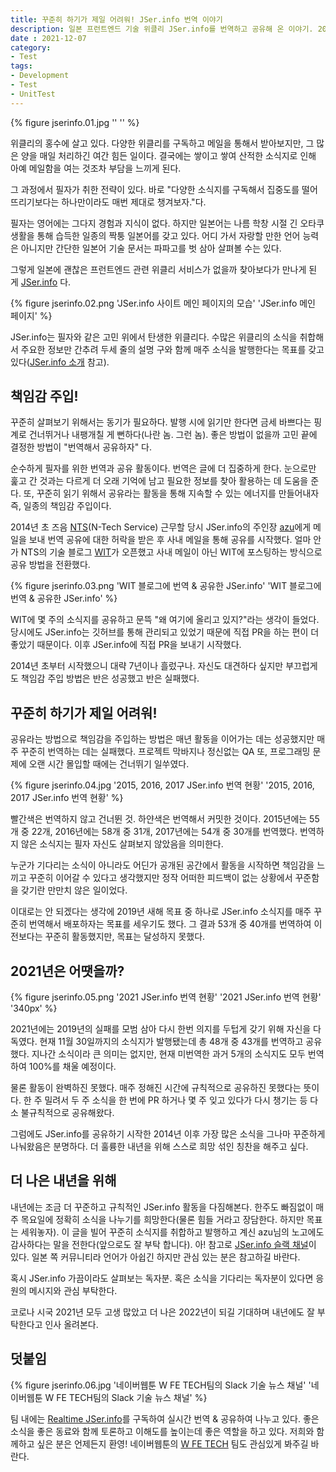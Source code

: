 ```yaml
---
title: 꾸준히 하기가 제일 어려워! JSer.info 번역 이야기
description: 일본 프런트엔드 기술 위클리 JSer.info를 번역하고 공유해 온 이야기. 2021년 12월을 맞이하여 작성한 회고와 자기 반성글.
date : 2021-12-07
category:
- Test
tags:
- Development
- Test
- UnitTest
---
```


{% figure jserinfo.01.jpg '' '' %}

위클리의 홍수에 살고 있다. 다양한 위클리를 구독하고 메일을 통해서 받아보지만, 그 많은 양을 매일 처리하긴 여간 힘든 일이다. 결국에는 쌓이고 쌓여 산적한 소식지로 인해 아예 메일함을 여는 것조차 부담을 느끼게 된다. 

그 과정에서 필자가 취한 전략이 있다. 바로 "다양한 소식지를 구독해서 집중도를 떨어뜨리기보다는 하나만이라도 매번 제대로 챙겨보자."다.

필자는 영어에는 그다지 경험과 지식이 없다. 하지만 일본어는 나름 학창 시절 긴 오타쿠 생활을 통해 습득한 일종의 짝퉁 일본어를 갖고 있다. 어디 가서 자랑할 만한 언어 능력은 아니지만 간단한 일본어 기술 문서는 파파고를 벗 삼아 살펴볼 수는 있다.

그렇게 일본에 괜찮은 프런트엔드 관련 위클리 서비스가 없을까 찾아보다가 만나게 된 게 [JSer.info](https://jser.info) 다.

{% figure jserinfo.02.png 'JSer.info 사이트 메인 페이지의 모습' 'JSer.info 메인 페이지' %}

JSer.info는 필자와 같은 고민 위에서 탄생한 위클리다. 수많은 위클리의 소식을 취합해서 주요한 정보만 간추려 두세 줄의 설명 구와 함께 매주 소식을 발행한다는 목표를 갖고 있다([JSer.info 소개](https://jser.info/ko/about/) 참고).

## 책임감 주입!

꾸준히 살펴보기 위해서는 동기가 필요하다. 발행 시에 읽기만 한다면 금세 바쁘다는 핑계로 건너뛰거나 내팽개칠 게 뻔하다(나란 놈. 그런 놈). 좋은 방법이 없을까 고민 끝에 결정한 방법이 "번역해서 공유하자" 다.

순수하게 필자를 위한 번역과 공유 활동이다. 번역은 글에 더 집중하게 한다. 눈으로만 훑고 간 것과는 다르게 더 오래 기억에 남고 필요한 정보를 찾아 활용하는 데 도움을 준다. 또, 꾸준히 읽기 위해서 공유라는 활동을 통해 지속할 수 있는 에너지를 만들어내자 즉, 일종의 책임감 주입이다.

2014년 초 즈음 [NTS](https://www.nts-corp.com/)(N-Tech Service) 근무할 당시 JSer.info의 주인장 [azu](https://github.com/azu)에게 메일을 보내 번역 공유에 대한 허락을 받은 후 사내 메일을 통해 공유를 시작했다. 얼마 안 가 NTS의 기술 블로그 [WIT](https://wit.nts-corp.com/)가 오픈했고 사내 메일이 아닌 WIT에 포스팅하는 방식으로 공유 방법을 전환했다.

{% figure jserinfo.03.png 'WIT 블로그에 번역 & 공유한 JSer.info' 'WIT 블로그에 번역 & 공유한 JSer.info' %}

WIT에 몇 주의 소식지를 공유하고 문뜩 "왜 여기에 올리고 있지?"라는 생각이 들었다. 당시에도 JSer.info는 깃허브를 통해 관리되고 있었기 때문에 직접 PR을 하는 편이 더 좋았기 때문이다. 이후 JSer.info에 직접 PR을 보내기 시작했다.

2014년 초부터 시작했으니 대략 7년이나 흘렀구나. 자신도 대견하다 싶지만 부끄럽게도 책임감 주입 방법은 반은 성공했고 반은 실패했다.

## 꾸준히 하기가 제일 어려워!

공유라는 방법으로 책임감을 주입하는 방법은 매년 활동을 이어가는 데는 성공했지만 매주 꾸준히 번역하는 데는 실패했다. 프로젝트 막바지나 정신없는 QA 또, 프로그래밍 문제에 오랜 시간 몰입할 때에는 건너뛰기 일쑤였다.

{% figure jserinfo.04.jpg '2015, 2016, 2017 JSer.info 번역 현황' '2015, 2016, 2017 JSer.info 번역 현황' %}

빨간색은 번역하지 않고 건너뛴 것. 하얀색은 번역해서 커밋한 것이다. 2015년에는 55개 중 22개, 2016년에는 58개 중 31개, 2017년에는 54개 중 30개를 번역했다. 번역하지 않은 소식지는 필자 자신도 살펴보지 않았음을 의미한다.

누군가 기다리는 소식이 아니라도 어딘가 공개된 공간에서 활동을 시작하면 책임감을 느끼고 꾸준히 이어갈 수 있다고 생각했지만 정작 어떠한 피드백이 없는 상황에서 꾸준함을 갖기란 만만치 않은 일이었다.

이대로는 안 되겠다는 생각에 2019년 새해 목표 중 하나로 JSer.info 소식지를 매주 꾸준히 번역해서 배포하자는 목표를 세우기도 했다. 그 결과 53개 중 40개를 번역하여 이전보다는 꾸준히 활동했지만, 목표는 달성하지 못했다. 

## 2021년은 어땟을까?

{% figure jserinfo.05.png '2021 JSer.info 번역 현황' '2021 JSer.info 번역 현황' '340px' %}

2021년에는 2019년의 실패를 모범 삼아 다시 한번 의지를 두텁게 갖기 위해 자신을 다독였다. 현재 11월 30일까지의 소식지가 발행됐는데 총 48개 중 43개를 번역하고 공유했다. 지나간 소식이라 큰 의미는 없지만, 현재 미번역한 과거 5개의 소식지도 모두 번역하여 100%를 채울 예정이다.

물론 활동이 완벽하진 못했다. 매주 정해진 시간에 규칙적으로 공유하진 못했다는 뜻이다. 한 주 밀려서 두 주 소식을 한 번에 PR 하거나 몇 주 잊고 있다가 다시 챙기는 등 다소 불규칙적으로 공유해왔다. 

그럼에도 JSer.info를 공유하기 시작한 2014년 이후 가장 많은 소식을 그나마 꾸준하게 나눠왔음은 분명하다. 더 훌륭한 내년을 위해 스스로 희망 섞인 칭찬을 해주고 싶다.  

## 더 나은 내년을 위해

내년에는 조금 더 꾸준하고 규칙적인 JSer.info 활동을 다짐해본다. 한주도 빠짐없이 매주 목요일에 정확히 소식을 나누기를 희망한다(물론 힘들 거라고 장담한다. 하지만 목표는 세워놓자). 이 글을 빌어 꾸준히 소식지를 취합하고 발행하고 계신 azu님의 노고에도 감사하다는 말을 전한다(앞으로도 잘 부탁 합니다). 아! 참고로 [JSer.info 슬랙 채널](jserinfo.slack.com)이 있다. 일본 쪽 커뮤니티라 언어가 아쉽긴 하지만 관심 있는 분은 참고하길 바란다.

혹시 JSer.info 가끔이라도 살펴보는 독자분. 혹은 소식을 기다리는 독자분이 있다면 응원의 메시지와 관심 부탁한다.

코로나 시국 2021년 모두 고생 많았고 더 나은 2022년이 되길 기대하며 내년에도 잘 부탁한다고 인사 올려본다.

## 덧붙임

{% figure jserinfo.06.jpg '네이버웹툰 W FE TECH팀의 Slack 기술 뉴스 채널' '네이버웹툰 W FE TECH팀의 Slack 기술 뉴스 채널' %}

팀 내에는 [Realtime JSer.info](https://realtime.jser.info/)를 구독하여 실시간 번역 & 공유하여 나누고 있다. 좋은 소식을 좋은 동료와 함께 토론하고 이해도를 높이는데 좋은 역할을 하고 있다. 저희와 함께하고 싶은 분은 언제든지 환영! 네이버웹툰의 [W FE TECH](https://recruit.webtoonscorp.com/webtoon/ko/job/detail?annoId=20007007&classId=170&jobId=&classNm=developer&entTypeCd=&searchTxt=&jobKeyword=) 팀도 관심있게 봐주길 바란다.
